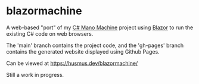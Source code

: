 # blazormachine

A web-based "port" of my [C# Mano Machine](https://github.com/Husmus00/Mano-Machine-CSharp/) project using [Blazor](https://dotnet.microsoft.com/en-us/apps/aspnet/web-apps/blazor) to run the existing C# code on web browsers.

The 'main' branch contains the project code, and the 'gh-pages' branch contains the generated website displayed using Github Pages.

Can be viewed at <https://husmus.dev/blazormachine/>

Still a work in progress.
